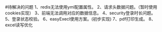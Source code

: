 #待解决的问题
    1、redis无法使用yml配置属性。
    2、请求头数据问题。（暂时使用cookies实现）
    3、前端无法调用对应的数据信息。
    4、security登录时长问题。
    5、登录状态校验。
    6、easyExecl使用方案。(初步实现)
    7、pdf打印生成。
    8、excel读写优化